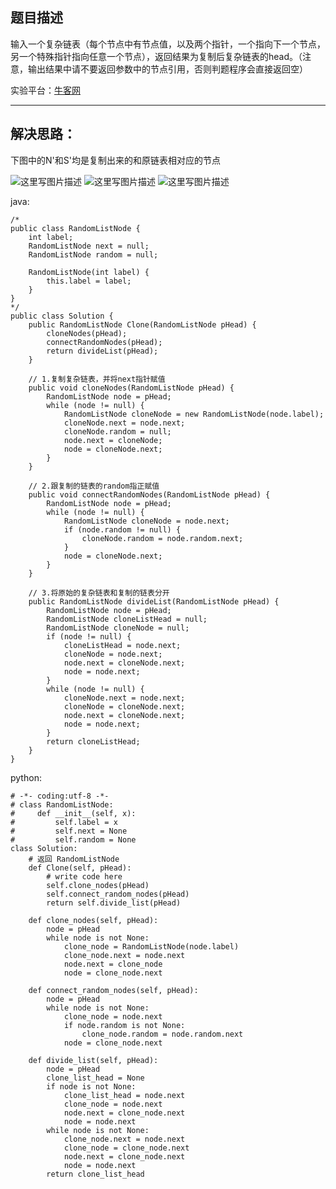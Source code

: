 **题目描述**
--------

输入一个复杂链表（每个节点中有节点值，以及两个指针，一个指向下一个节点，另一个特殊指针指向任意一个节点），返回结果为复制后复杂链表的head。（注意，输出结果中请不要返回参数中的节点引用，否则判题程序会直接返回空）

实验平台：[牛客网](https://www.nowcoder.com/ta/coding-interviews?page=1)

----------


**解决思路：**
---------
下图中的N'和S'均是复制出来的和原链表相对应的节点

![这里写图片描述](https://img-blog.csdn.net/20180324161855354?/2/text/aHR0cHM6Ly9ibG9nLmNzZG4ubmV0L3dhbmc0NTQ1OTIyOTc=/font/5a6L5L2T/fontsize/400/fill/I0JBQkFCMA==/dissolve/70)
![这里写图片描述](https://img-blog.csdn.net/20180324161906293?/2/text/aHR0cHM6Ly9ibG9nLmNzZG4ubmV0L3dhbmc0NTQ1OTIyOTc=/font/5a6L5L2T/fontsize/400/fill/I0JBQkFCMA==/dissolve/70)
![这里写图片描述](https://img-blog.csdn.net/20180324161914942?/2/text/aHR0cHM6Ly9ibG9nLmNzZG4ubmV0L3dhbmc0NTQ1OTIyOTc=/font/5a6L5L2T/fontsize/400/fill/I0JBQkFCMA==/dissolve/70)



java:
```
/*
public class RandomListNode {
    int label;
    RandomListNode next = null;
    RandomListNode random = null;

    RandomListNode(int label) {
        this.label = label;
    }
}
*/
public class Solution {
    public RandomListNode Clone(RandomListNode pHead) {
		cloneNodes(pHead);
		connectRandomNodes(pHead);
		return divideList(pHead);
	}

	// 1.复制复杂链表，并将next指针赋值
	public void cloneNodes(RandomListNode pHead) {
		RandomListNode node = pHead;
		while (node != null) {
			RandomListNode cloneNode = new RandomListNode(node.label);
			cloneNode.next = node.next;
			cloneNode.random = null;
			node.next = cloneNode;
			node = cloneNode.next;
		}
	}

	// 2.跟复制的链表的random指正赋值
	public void connectRandomNodes(RandomListNode pHead) {
		RandomListNode node = pHead;
		while (node != null) {
			RandomListNode cloneNode = node.next;
			if (node.random != null) {
				cloneNode.random = node.random.next;
			}
			node = cloneNode.next;
		}
	}

	// 3.将原始的复杂链表和复制的链表分开
	public RandomListNode divideList(RandomListNode pHead) {
		RandomListNode node = pHead;
		RandomListNode cloneListHead = null;
		RandomListNode cloneNode = null;
		if (node != null) {
			cloneListHead = node.next;
			cloneNode = node.next;
			node.next = cloneNode.next;
			node = node.next;
		}
		while (node != null) {
			cloneNode.next = node.next;
			cloneNode = cloneNode.next;
			node.next = cloneNode.next;
			node = node.next;
		}
		return cloneListHead;
	}
}
```


python:
```
# -*- coding:utf-8 -*-
# class RandomListNode:
#     def __init__(self, x):
#         self.label = x
#         self.next = None
#         self.random = None
class Solution:
    # 返回 RandomListNode
    def Clone(self, pHead):
        # write code here
        self.clone_nodes(pHead)
        self.connect_random_nodes(pHead)
        return self.divide_list(pHead)

    def clone_nodes(self, pHead):
        node = pHead
        while node is not None:
            clone_node = RandomListNode(node.label)
            clone_node.next = node.next
            node.next = clone_node
            node = clone_node.next

    def connect_random_nodes(self, pHead):
        node = pHead
        while node is not None:
            clone_node = node.next
            if node.random is not None:
                clone_node.random = node.random.next
            node = clone_node.next

    def divide_list(self, pHead):
        node = pHead
        clone_list_head = None
        if node is not None:
            clone_list_head = node.next
            clone_node = node.next
            node.next = clone_node.next
            node = node.next
        while node is not None:
            clone_node.next = node.next
            clone_node = clone_node.next
            node.next = clone_node.next
            node = node.next
        return clone_list_head
```
